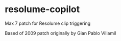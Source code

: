 # resolume-copilot

Max 7 patch for Resolume clip triggering

Based of 2009 patch originally by Gian Pablo Villamil
